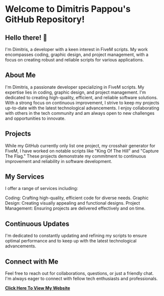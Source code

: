 # Welcome to Dimitris Pappou's GitHub Repository!
## Hello there! 👋

I'm Dimitris, a developer with a keen interest in FiveM scripts. My work encompasses coding, graphic design, and project management, with a focus on creating robust and reliable scripts for various applications.

## About Me
I'm Dimitris, a passionate developer specializing in FiveM scripts. My expertise lies in coding, graphic design, and project management. I'm dedicated to creating high-quality, efficient, and reliable software solutions. With a strong focus on continuous improvement, I strive to keep my projects up-to-date with the latest technological advancements. I enjoy collaborating with others in the tech community and am always open to new challenges and opportunities to innovate.

## Projects
While my GitHub currently only list one project, my crosshair generator for FiveM, I have worked on notable scripts like "King Of The Hill" and "Capture The Flag." These projects demonstrate my commitment to continuous improvement and reliability in software development.

## My Services
I offer a range of services including:

Coding: Crafting high-quality, efficient code for diverse needs.
Graphic Design: Creating visually appealing and functional designs.
Project Management: Ensuring projects are delivered effectively and on time.

## Continuous Updates
I'm dedicated to constantly updating and refining my scripts to ensure optimal performance and to keep up with the latest technological advancements.

## Connect with Me
Feel free to reach out for collaborations, questions, or just a friendly chat. I'm always eager to connect with fellow tech enthusiasts and professionals.

**<a href="https://DimitrisPappou.github.io">Click Here To View My Website</a>**

<!--
**DimitrisPappou/DimitrisPappou** is a ✨ _special_ ✨ repository because its `README.md` (this file) appears on your GitHub profile.

Here are some ideas to get you started:

- 🔭 I’m currently working on ...
- 🌱 I’m currently learning ...
- 👯 I’m looking to collaborate on ...
- 🤔 I’m looking for help with ...
- 💬 Ask me about ...
- 📫 How to reach me: ...
- 😄 Pronouns: ...
- ⚡ Fun fact: ...
-->
